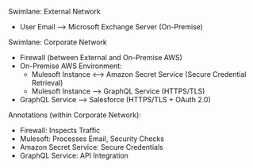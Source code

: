 Swimlane: External Network
  - User Email --> Microsoft Exchange Server (On-Premise)

Swimlane: Corporate Network
  - Firewall (between External and On-Premise AWS)
  - On-Premise AWS Environment:
    - Mulesoft Instance <--> Amazon Secret Service (Secure Credential Retrieval)
    - Mulesoft Instance --> GraphQL Service (HTTPS/TLS)
  - GraphQL Service --> Salesforce (HTTPS/TLS + OAuth 2.0)

Annotations (within Corporate Network):
  - Firewall: Inspects Traffic
  - Mulesoft: Processes Email, Security Checks
  - Amazon Secret Service: Secure Credentials
  - GraphQL Service: API Integration

